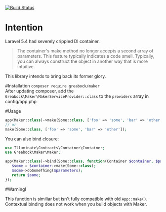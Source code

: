 
[![Build Status](https://travis-ci.org/greabock/maker.svg?branch=master)](https://travis-ci.org/greabock/maker)

# Intention
Laravel 5.4 had severely crippled DI container.
> The container's make method no longer accepts a second array of parameters. This feature typically indicates a code smell. Typically, you can always construct the object in another way that is more intuitive.

This library intends to bring back its former glory.

#Installation
`composer require greabock/maker`  
After updating composer, add the `Greabock\Maker\MakerServiceProvider::class` to the `providers` array in config/app.php

#Usage
```php
app(Maker::class)->make(Some::class, ['foo' => 'some', 'bar' => 'other'])
// or
make(Some::class, ['foo' => 'some', 'bar' => 'other']);
```
You can also bind closure:
```php
use Illuminate\Contracts\Container\Container;
use Greabock\Maker\Maker;

app(Maker::class)->bind(Some::class, function(Container $container, $parameters){
   $some = $container->make(Some::class);
   $some->doSomeThing($parameters);
   return $some;
});
```
#Warning!

This function is similiar but isn't fully compatible with old `App::make()`. 
Contextual binding does not work when you build objects with Maker.






